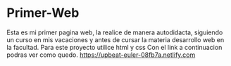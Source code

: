 # Primer-Web

Esta es mi primer pagina web, la realice de manera autodidacta, siguiendo un curso en mis vacaciones
y antes de cursar la materia desarrollo web en la facultad. Para este proyecto utilice html y css
Con el link a continuacion podras ver como quedo.
https://upbeat-euler-08fb7a.netlify.com
